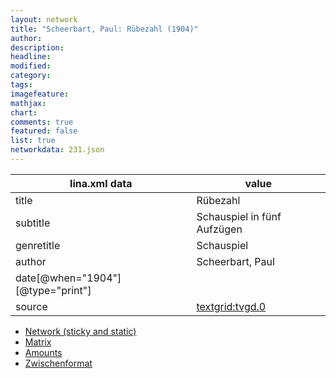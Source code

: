 ```yaml
---
layout: network
title: "Scheerbart, Paul: Rübezahl (1904)"
author:
description:
headline:
modified:
category:
tags:
imagefeature: 
mathjax: 
chart: 
comments: true
featured: false
list: true
networkdata: 231.json
---
```

lina.xml data  | value
------------- | -------------
title|Rübezahl
subtitle|Schauspiel in fünf Aufzügen
genretitle|Schauspiel
author|Scheerbart, Paul
date[@when="1904"][@type="print"]|
source|[textgrid:tvgd.0](https://textgridlab.org/1.0/tgcrud-public/rest/textgrid:tvgd.0/data)



* [Network (sticky and static)](/linas/network231)
* [Matrix](/linas/matrix231)
* [Amounts](/linas/amount231)
* [Zwischenformat](/linas/lina231 )

